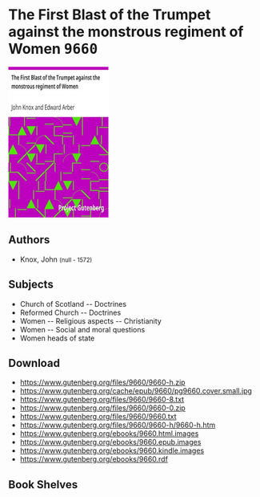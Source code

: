 # The First Blast of the Trumpet against the monstrous regiment of Women <kbd>9660</kbd>

![](./cover.medium.jpg "")

## Authors


 - Knox, John <small>(null - 1572)</small>

## Subjects


 - Church of Scotland -- Doctrines
 - Reformed Church -- Doctrines
 - Women -- Religious aspects -- Christianity
 - Women -- Social and moral questions
 - Women heads of state

## Download


 - https://www.gutenberg.org/files/9660/9660-h.zip
 - https://www.gutenberg.org/cache/epub/9660/pg9660.cover.small.jpg
 - https://www.gutenberg.org/files/9660/9660-8.txt
 - https://www.gutenberg.org/files/9660/9660-0.zip
 - https://www.gutenberg.org/files/9660/9660.txt
 - https://www.gutenberg.org/files/9660/9660-h/9660-h.htm
 - https://www.gutenberg.org/ebooks/9660.html.images
 - https://www.gutenberg.org/ebooks/9660.epub.images
 - https://www.gutenberg.org/ebooks/9660.kindle.images
 - https://www.gutenberg.org/ebooks/9660.rdf

## Book Shelves


